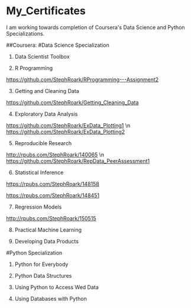 # My_Certificates

I am working towards completion of Coursera's Data Science and Python Specializations.

##Coursera:
#Data Science Specialization
1. Data Scientist Toolbox

2. R Programming

https://github.com/StephRoark/RProgramming---Assignment2

3. Getting and Cleaning Data

https://github.com/StephRoark/Getting_Cleaning_Data

4. Exploratory Data Analysis

https://github.com/StephRoark/ExData_Plotting1 \n
https://github.com/StephRoark/ExData_Plotting2

5. Reproducible Research

http://rpubs.com/StephRoark/140065 \n
https://github.com/StephRoark/RepData_PeerAssessment1

6. Statistical Inference

https://rpubs.com/StephRoark/148158

https://rpubs.com/StephRoark/148451

7. Regression Models

http://rpubs.com/StephRoark/150515

8. Practical Machine Learning

9. Developing Data Products


#Python Specialization
1. Python for Everybody

2. Python Data Structures

3. Using Python to Access Wed Data

4. Using Databases with Python



